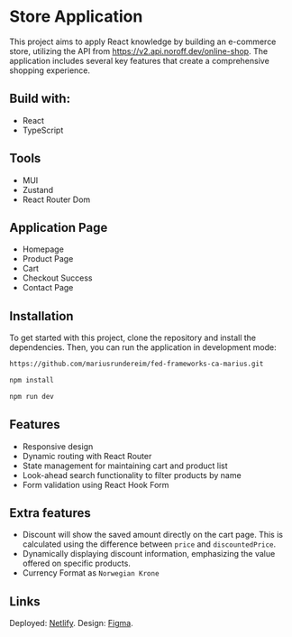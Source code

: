 # Store Application

This project aims to apply React knowledge by building an e-commerce store, utilizing the API from https://v2.api.noroff.dev/online-shop. The application includes several key features that create a comprehensive shopping experience.

## Build with:

- React
- TypeScript

## Tools

- MUI
- Zustand
- React Router Dom

## Application Page

- Homepage
- Product Page
- Cart
- Checkout Success
- Contact Page

## Installation

To get started with this project, clone the repository and install the dependencies. Then, you can run the application in development mode:

```bash
https://github.com/mariusrundereim/fed-frameworks-ca-marius.git
```

```bash
npm install
```

```bash
npm run dev
```

## Features

- Responsive design
- Dynamic routing with React Router
- State management for maintaining cart and product list
- Look-ahead search functionality to filter products by name
- Form validation using React Hook Form

## Extra features

- Discount will show the saved amount directly on the cart page. This is calculated using the difference between `price` and `discountedPrice`.
- Dynamically displaying discount information, emphasizing the value offered on specific products.
- Currency Format as `Norwegian Krone`

## Links

Deployed: [Netlify](https://brilliant-madeleine-06f016.netlify.app).
Design: [Figma](https://brilliant-madeleine-06f016.netlify.app).
